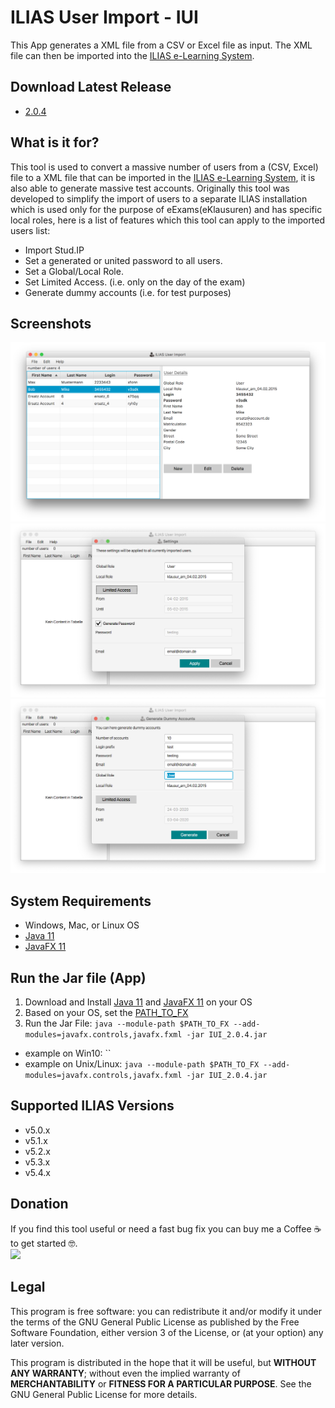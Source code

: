 # ILIAS User Import - IUI
This App generates a XML file from a CSV or Excel file as input. The XML file can then be imported into the [ILIAS e-Learning System](http://www.ilias.de/).

## Download Latest Release
  * [2.0.4](https://github.com/iFadi/ilias-userimport/releases/download/2.0.4/IUI_2.0.4.jar)

## What is it for?
This tool is used to convert a massive number of users from a (CSV, Excel) file to a XML file that can be imported in the [ILIAS e-Learning System](http://www.ilias.de/), it is also able to generate massive test accounts. Originally this tool was developed to simplify the import of users to a separate ILIAS installation which is used only for the purpose of eExams(eKlausuren) and has specific local roles, here is a list of features which this tool can apply to the imported users list:
* Import Stud.IP 
* Set a generated or united password to all users.
* Set a Global/Local Role.
* Set Limited Access. (i.e. only on the day of the exam)
* Generate dummy accounts (i.e. for test purposes)


## Screenshots
![iui_1](https://raw.githubusercontent.com/iFadi/ilias-userimport/master/screenshots/IUI_2.0.2_1.png)
![iui_1](https://raw.githubusercontent.com/iFadi/ilias-userimport/master/screenshots/IUI_2.0.5_2.png)
![iui_1](https://raw.githubusercontent.com/iFadi/ilias-userimport/master/screenshots/IUI_2.0.5_3.png)


## System Requirements
* Windows, Mac, or Linux OS
* [Java 11](https://www.oracle.com/technetwork/java/javase/downloads/index.html)
* [JavaFX 11](https://openjfx.io/openjfx-docs/#install-javafx)

## Run the Jar file (App)

1. Download and Install [Java 11](https://www.oracle.com/technetwork/java/javase/downloads/index.html) and [JavaFX 11](https://gluonhq.com/products/javafx/) on your OS
2. Based on your OS, set the [PATH_TO_FX](https://openjfx.io/openjfx-docs/#install-javafx)
3. Run the Jar File: `java --module-path $PATH_TO_FX --add-modules=javafx.controls,javafx.fxml -jar IUI_2.0.4.jar`

* example on Win10: ``
* example on Unix/Linux: `java --module-path $PATH_TO_FX --add-modules=javafx.controls,javafx.fxml -jar IUI_2.0.4.jar`

## Supported ILIAS Versions
* v5.0.x
* v5.1.x
* v5.2.x
* v5.3.x 
* v5.4.x

## Donation

If you find this tool useful or need a fast bug fix you can buy me a Coffee :coffee: to get started :nerd_face:.  
[<img src="https://www.paypalobjects.com/en_US/DK/i/btn/btn_donateCC_LG.gif">](https://www.paypal.com/cgi-bin/webscr?cmd=_s-xclick&hosted_button_id=J226T349PUB5J&source=url)
 

## Legal
This program is free software: you can redistribute it and/or modify
it under the terms of the GNU General Public License as published by
the Free Software Foundation, either version 3 of the License, or
(at your option) any later version.

This program is distributed in the hope that it will be useful,
but **WITHOUT ANY WARRANTY**; without even the implied warranty of
**MERCHANTABILITY** or **FITNESS FOR A PARTICULAR PURPOSE**.  See the
GNU General Public License for more details.